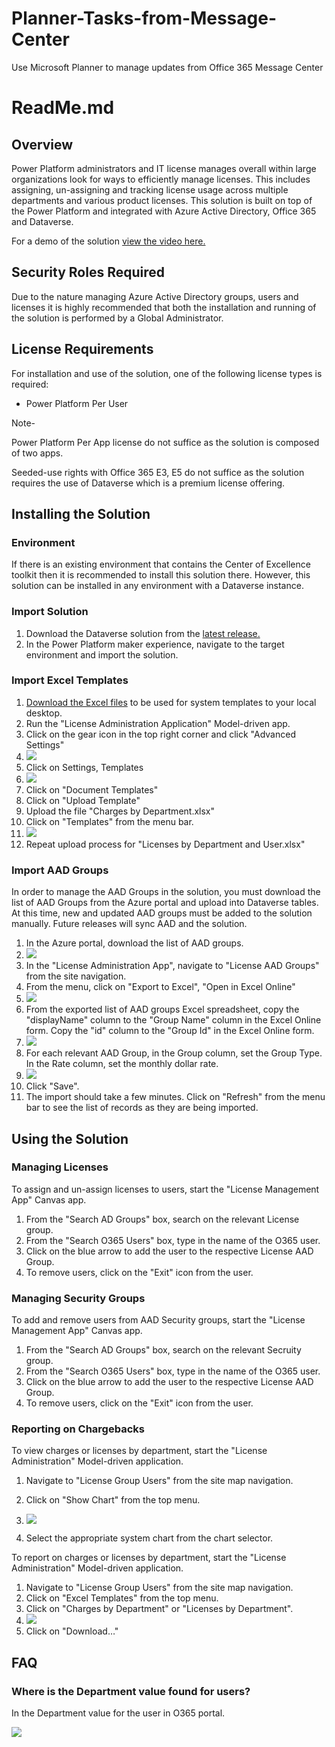 # Planner-Tasks-from-Message-Center
Use Microsoft Planner to manage updates from Office 365 Message Center
# ReadMe.md

## Overview

Power Platform administrators and IT license manages overall within large organizations look for ways to efficiently manage licenses. This includes assigning, un-assigning and tracking license usage across multiple departments and various product licenses. This solution is built on top of the Power Platform and integrated with Azure Active Directory, Office 365 and Dataverse.

For a demo of the solution [view the video here.](https://www.linkedin.com/smart-links/AQHEDZZlCvv9dA)

## Security Roles Required

Due to the nature managing Azure Active Directory groups, users and licenses it is highly recommended that both the installation and running of the solution is performed by a Global Administrator.

## License Requirements

For installation and use of the solution, one of the following license types is required:

- Power Platform Per User

Note-

Power Platform Per App license do not suffice as the solution is composed of two apps.

Seeded-use rights with Office 365 E3, E5 do not suffice as the solution requires the use of Dataverse which is a premium license offering.

## Installing the Solution

### Environment

If there is an existing environment that contains the Center of Excellence toolkit then it is recommended to install this solution there. However, this solution can be installed in any environment with a Dataverse instance.

### Import Solution

1. Download the Dataverse solution from the [latest release.](https://github.com/v7herman4/License-Management-and-Charge-Back/releases/download/v1.0.0.4/LicenseManagementSolution_1_0_0_4_managed.zip)
2. In the Power Platform maker experience, navigate to the target environment and import the solution.

### Import Excel Templates

1. [Download the Excel files](https://github.com/v7herman4/License-Management-and-Charge-Back/blob/main/ExcelTemplates.zip) to be used for system templates to your local desktop.
2. Run the "License Administration Application" Model-driven app.
3. Click on the gear icon in the top right corner and click "Advanced Settings"
4. ![](RackMultipart20231115-1-3gyw6u_html_b506396e4d3b5513.png)
5. Click on Settings, Templates
6. ![](RackMultipart20231115-1-3gyw6u_html_76b579449ba2281.png)
7. Click on "Document Templates"
8. Click on "Upload Template"
9. Upload the file "Charges by Department.xlsx"
10. Click on "Templates" from the menu bar.
11. ![](RackMultipart20231115-1-3gyw6u_html_8804bc4ce3d80022.png)
12. Repeat upload process for "Licenses by Department and User.xlsx"

### Import AAD Groups

 In order to manage the AAD Groups in the solution, you must download the list of AAD Groups from the Azure portal and upload into Dataverse tables. At this time, new and updated AAD groups must be added to the solution manually. Future releases will sync AAD and the solution.

1. In the Azure portal, download the list of AAD groups.
2. ![](RackMultipart20231115-1-3gyw6u_html_32356c502201e926.png)
3. In the "License Administration App", navigate to "License AAD Groups" from the site navigation.
4. From the menu, click on "Export to Excel", "Open in Excel Online"
5. ![](RackMultipart20231115-1-3gyw6u_html_76d1439006cc9a7f.png)
6. From the exported list of AAD groups Excel spreadsheet, copy the "displayName" column to the "Group Name" column in the Excel Online form. Copy the "id" column to the "Group Id" in the Excel Online form.
7. ![](RackMultipart20231115-1-3gyw6u_html_d17acca4469c449a.png)
8. For each relevant AAD Group, in the Group column, set the Group Type. In the Rate column, set the monthly dollar rate.
9. ![](RackMultipart20231115-1-3gyw6u_html_981c8b3e004716e9.png)
10. Click "Save".
11. The import should take a few minutes. Click on "Refresh" from the menu bar to see the list of records as they are being imported.

## Using the Solution

### Managing Licenses

To assign and un-assign licenses to users, start the "License Management App" Canvas app.

1. From the "Search AD Groups" box, search on the relevant License group.
2. From the "Search O365 Users" box, type in the name of the O365 user.
3. Click on the blue arrow to add the user to the respective License AAD Group.
4. To remove users, click on the "Exit" icon from the user.

### Managing Security Groups

To add and remove users from AAD Security groups, start the "License Management App" Canvas app.

1. From the "Search AD Groups" box, search on the relevant Secruity group.
2. From the "Search O365 Users" box, type in the name of the O365 user.
3. Click on the blue arrow to add the user to the respective License AAD Group.
4. To remove users, click on the "Exit" icon from the user.

### Reporting on Chargebacks

To view charges or licenses by department, start the "License Administration" Model-driven application.

1. Navigate to "License Group Users" from the site map navigation.
2. Click on "Show Chart" from the top menu.
3. ![](RackMultipart20231115-1-3gyw6u_html_6a84541e922e73a3.png)

1. Select the appropriate system chart from the chart selector.

To report on charges or licenses by department, start the "License Administration" Model-driven application.

1. Navigate to "License Group Users" from the site map navigation.
2. Click on "Excel Templates" from the top menu.
3. Click on "Charges by Department" or "Licenses by Department".
4. ![](RackMultipart20231115-1-3gyw6u_html_1655895d2f04fb04.png)
5. Click on "Download…"

## FAQ

### Where is the Department value found for users?

In the Department value for the user in O365 portal.

![](RackMultipart20231115-1-3gyw6u_html_57b86b75b6ec2713.png)
